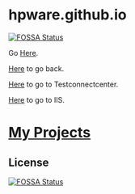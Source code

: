 # hpware.github.io
[![FOSSA Status](https://app.fossa.com/api/projects/git%2Bgithub.com%2Fhpware%2Fhpware.github.io.svg?type=shield)](https://app.fossa.com/projects/git%2Bgithub.com%2Fhpware%2Fhpware.github.io?ref=badge_shield)

<p>Go <a href="https://hpware.github.io/">Here</a>.</p>
<p><a href="https://hpware.github.io/home/index.html">Here</a> to go back.</p>
<p><a href="https://hpware.github.io/tcc/index.html">Here</a> to go to Testconnectcenter.</p>
<p><a href="https://hpware.github.io/iss-redirect.html">Here</a> to go to IIS.</p>
<h1><a href="https://hpwareprojects.github.io">My Projects</a></h1>


## License
[![FOSSA Status](https://app.fossa.com/api/projects/git%2Bgithub.com%2Fhpware%2Fhpware.github.io.svg?type=large)](https://app.fossa.com/projects/git%2Bgithub.com%2Fhpware%2Fhpware.github.io?ref=badge_large)